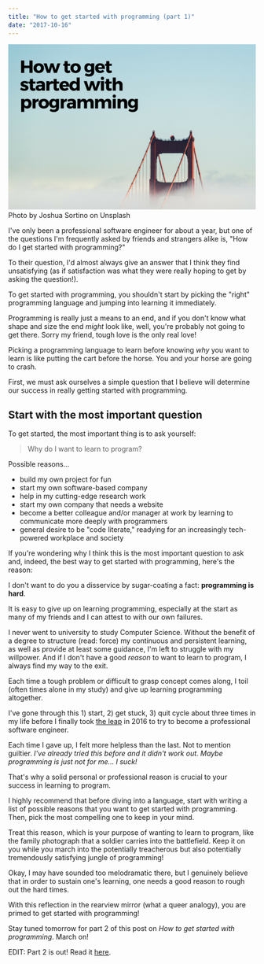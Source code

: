 ```yaml
---
title: "How to get started with programming (part 1)"
date: "2017-10-16"
---
```


![how to get started with programming banner nickang blog](images/how-to-get-started-with-programming-banner-nickang-blog.png) Photo by Joshua Sortino on Unsplash

I've only been a professional software engineer for about a year, but one of the questions I'm frequently asked by friends and strangers alike is, "How do I get started with programming?"

To their question, I'd almost always give an answer that I think they find unsatisfying (as if satisfaction was what they were really hoping to get by asking the question!).

To get started with programming, you shouldn't start by picking the "right" programming language and jumping into learning it immediately.

Programming is really just a means to an end, and if you don't know what shape and size the end _might_ look like, well, you're probably not going to get there. Sorry my friend, tough love is the only real love!

Picking a programming language to learn before knowing _why_ you want to learn is like putting the cart before the horse. You and your horse are going to crash.

First, we must ask ourselves a simple question that I believe will determine our success in really getting started with programming.

## Start with the most important question

To get started, the most important thing is to ask yourself:

> Why do I want to learn to program?

Possible reasons...

- build my own project for fun
- start my own software-based company
- help in my cutting-edge research work
- start my own company that needs a website
- become a better colleague and/or manager at work by learning to communicate more deeply with programmers
- general desire to be "code literate," readying for an increasingly tech-powered workplace and society

If you're wondering why I think this is the most important question to ask and, indeed, the best way to get started with programming, here's the reason:

I don't want to do you a disservice by sugar-coating a fact: **programming is hard**.

It is easy to give up on learning programming, especially at the start as many of my friends and I can attest to with our own failures.

I never went to university to study Computer Science. Without the benefit of a degree to structure (read: force) my continuous and persistent learning, as well as provide at least some guidance, I'm left to struggle with my willpower. And if I don't have a good _reason_ to want to learn to program, I always find my way to the exit.

Each time a tough problem or difficult to grasp concept comes along, I toil (often times alone in my study) and give up learning programming altogether.

I've gone through this 1) start, 2) get stuck, 3) quit cycle about three times in my life before I finally took [the leap](https://www.nickang.com/general-assembly-singapore-web-development/) in 2016 to try to become a professional software engineer.

Each time I gave up, I felt more helpless than the last. Not to mention guiltier. _I've already tried this before and it didn't work out. Maybe programming is just not for me... I suck!_

That's why a solid personal or professional reason is crucial to your success in learning to program.

I highly recommend that before diving into a language, start with writing a list of possible reasons that you want to get started with programming. Then, pick the most compelling one to keep in your mind.

Treat this reason, which is your purpose of wanting to learn to program, like the family photograph that a soldier carries into the battlefield. Keep it on you while you march into the potentially treacherous but also potentially tremendously satisfying jungle of programming!

Okay, I may have sounded too melodramatic there, but I genuinely believe that in order to sustain one's learning, one needs a good reason to rough out the hard times.

With this reflection in the rearview mirror (what a queer analogy), you are primed to get started with programming!

Stay tuned tomorrow for part 2 of this post on _How to get started with programming_. March on!

EDIT: Part 2 is out! Read it [here](https://www.nickang.com/how-to-get-started-with-programming-part-2/).
